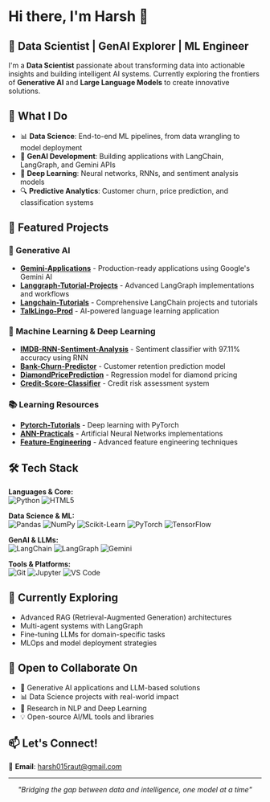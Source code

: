 # Hi there, I'm Harsh 👋

## 💼 Data Scientist | GenAI Explorer | ML Engineer

I'm a **Data Scientist** passionate about transforming data into actionable insights and building intelligent AI systems. Currently exploring the frontiers of **Generative AI** and **Large Language Models** to create innovative solutions.

## 🎯 What I Do
- 📊 **Data Science**: End-to-end ML pipelines, from data wrangling to model deployment
- 🤖 **GenAI Development**: Building applications with LangChain, LangGraph, and Gemini APIs
- 🧠 **Deep Learning**: Neural networks, RNNs, and sentiment analysis models
- 🔍 **Predictive Analytics**: Customer churn, price prediction, and classification systems

## 🚀 Featured Projects

### 🌟 Generative AI
- **[Gemini-Applications](https://github.com/Harsh015raut/Gemini-Applications)** - Production-ready applications using Google's Gemini AI
- **[Langgraph-Tutorial-Projects](https://github.com/Harsh015raut/Langgraph-Tutorial-Projects)** - Advanced LangGraph implementations and workflows
- **[Langchain-Tutorials](https://github.com/Harsh015raut/Langchain-Tutorials-)** - Comprehensive LangChain projects and tutorials
- **[TalkLingo-Prod](https://github.com/Harsh015raut/TalkLingo-Prod)** - AI-powered language learning application

### 🧪 Machine Learning & Deep Learning
- **[IMDB-RNN-Sentiment-Analysis](https://github.com/Harsh015raut/IMDB-RNN-Sentiment-Analysis)** - Sentiment classifier with 97.11% accuracy using RNN
- **[Bank-Churn-Predictor](https://github.com/Harsh015raut/Bank-Churn-Predictor)** - Customer retention prediction model
- **[DiamondPricePrediction](https://github.com/Harsh015raut/DiamondPricePrediction)** - Regression model for diamond pricing
- **[Credit-Score-Classifier](https://github.com/Harsh015raut/-Credit-Score-Classifier)** - Credit risk assessment system

### 📚 Learning Resources
- **[Pytorch-Tutorials](https://github.com/Harsh015raut/Pytorch-Tutorials)** - Deep learning with PyTorch
- **[ANN-Practicals](https://github.com/Harsh015raut/ANN-Practicals)** - Artificial Neural Networks implementations
- **[Feature-Engineering](https://github.com/Harsh015raut/Feature-Engineering)** - Advanced feature engineering techniques

## 🛠️ Tech Stack

**Languages & Core:**  
![Python](https://img.shields.io/badge/-Python-3776AB?style=flat&logo=python&logoColor=white) 
![HTML5](https://img.shields.io/badge/-HTML5-E34F26?style=flat&logo=html5&logoColor=white)

**Data Science & ML:**  
![Pandas](https://img.shields.io/badge/-Pandas-150458?style=flat&logo=pandas&logoColor=white)
![NumPy](https://img.shields.io/badge/-NumPy-013243?style=flat&logo=numpy&logoColor=white)
![Scikit-Learn](https://img.shields.io/badge/-Scikit%20Learn-F7931E?style=flat&logo=scikit-learn&logoColor=white)
![PyTorch](https://img.shields.io/badge/-PyTorch-EE4C2C?style=flat&logo=pytorch&logoColor=white)
![TensorFlow](https://img.shields.io/badge/-TensorFlow-FF6F00?style=flat&logo=tensorflow&logoColor=white)

**GenAI & LLMs:**  
![LangChain](https://img.shields.io/badge/-LangChain-121212?style=flat)
![LangGraph](https://img.shields.io/badge/-LangGraph-121212?style=flat)
![Gemini](https://img.shields.io/badge/-Gemini%20AI-8E75B2?style=flat)

**Tools & Platforms:**  
![Git](https://img.shields.io/badge/-Git-F05032?style=flat&logo=git&logoColor=white)
![Jupyter](https://img.shields.io/badge/-Jupyter-F37626?style=flat&logo=jupyter&logoColor=white)
![VS Code](https://img.shields.io/badge/-VS%20Code-007ACC?style=flat&logo=visual-studio-code&logoColor=white)

## 🌱 Currently Exploring
- Advanced RAG (Retrieval-Augmented Generation) architectures
- Multi-agent systems with LangGraph
- Fine-tuning LLMs for domain-specific tasks
- MLOps and model deployment strategies

## 🤝 Open to Collaborate On
- 🚀 Generative AI applications and LLM-based solutions
- 📊 Data Science projects with real-world impact
- 🔬 Research in NLP and Deep Learning
- 💡 Open-source AI/ML tools and libraries

## 📫 Let's Connect!
📧 **Email**: [harsh015raut@gmail.com](mailto:harsh015raut@gmail.com)

---

<div align="center">
  <i>"Bridging the gap between data and intelligence, one model at a time"</i>
</div>
